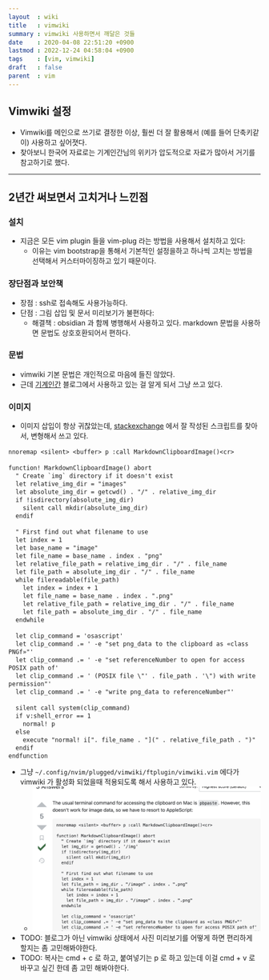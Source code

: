 ```yaml
---
layout  : wiki
title   : vimwiki
summary : vimwiki 사용하면서 깨달은 것들
date    : 2020-04-08 22:51:20 +0900
lastmod : 2022-12-24 04:58:04 +0900
tags    : [vim, vimwiki]
draft   : false
parent  : vim
---
```

## Vimwiki 설정
-  Vimwiki를 메인으로 쓰기로 결정한 이상, 훨씬 더 잘 활용해서 (예를 들어 단축키같이) 사용하고 싶어졋다.
- 찾아보니 한국어 자료로는 기계인간님의 위키가 압도적으로 자료가 많아서 거기를 참고하기로 했다.

---
## 2년간 써보면서 고치거나 느낀점
### 설치
- 지금은 모든 vim plugin 들을 vim-plug 라는 방법을 사용해서 설치하고 있다:
  - 이유는 vim bootstrap을 통해서 기본적인 설정을하고 하나씩 고치는 방법을 선택해서 커스터마이징하고 있기 때문이다.

### 장단점과 보안책
- 장점 : ssh로 접속해도 사용가능하다.
- 단점 : 그림 삽입 및 문서 미리보기가 불편하다:
  - 해결책 : obsidian 과 함께 병행해서 사용하고 있다. markdown 문법을 사용하면 문법도 상호호환되어서 편하다.

### 문법
- vimwiki 기본 문법은 개인적으로 마음에 들진 않았다.
- 근데 [기계인간](https://johngrib.github.io/wiki/vimwiki/#%EC%8B%A0%ED%83%9D%EC%8A%A4-%ED%8C%8C%EC%9D%BC-%EC%9E%AC%EC%9E%91%EC%84%B1%ED%95%98%EA%B8%B0) 블로그에서 사용하고 있는 걸 알게 되서 그냥 쓰고 있다.

### 이미지
- 이미지 삽입이 항상 귀찮았는데, [stackexchange](https://vi.stackexchange.com/questions/14114/paste-link-to-image-in-clipboard-when-editing-markdown) 에서 잘 작성된 스크립트를 찾아서, 변형해서 쓰고 있다.

```vim
nnoremap <silent> <buffer> p :call MarkdownClipboardImage()<cr>

function! MarkdownClipboardImage() abort
  " Create `img` directory if it doesn't exist
  let relative_img_dir = "images"
  let absolute_img_dir = getcwd() . "/" . relative_img_dir
  if !isdirectory(absolute_img_dir)
    silent call mkdir(absolute_img_dir)
  endif

  " First find out what filename to use
  let index = 1
  let base_name = "image"
  let file_name = base_name . index . "png"
  let relative_file_path = relative_img_dir . "/" . file_name
  let file_path = absolute_img_dir . "/" . file_name
  while filereadable(file_path)
    let index = index + 1
    let file_name = base_name . index . ".png"
    let relative_file_path = relative_img_dir . "/" . file_name
    let file_path = absolute_img_dir . "/" . file_name
  endwhile

  let clip_command = 'osascript'
  let clip_command .= ' -e "set png_data to the clipboard as «class PNGf»"'
  let clip_command .= ' -e "set referenceNumber to open for access POSIX path of'
  let clip_command .= ' (POSIX file \"' . file_path . '\") with write permission"'
  let clip_command .= ' -e "write png_data to referenceNumber"'

  silent call system(clip_command)
  if v:shell_error == 1
    normal! p
  else
    execute "normal! i[". file_name . "](" . relative_file_path . ")"
  endif
endfunction
```

- 그냥 `~/.config/nvim/plugged/vimwiki/ftplugin/vimwiki.vim` 에다가 vimwiki 가 활성화 되었을때 적용되도록 해서 사용하고 있다.
  - ![image2.png](/images/image2.png)
- TODO: 블로그가 아닌 vimwiki 상태에서 사진 미리보기를 어떻게 하면 편리하게 할지는 좀 고민해봐야한다.
- TODO: 복사는 cmd + c 로 하고, 붙여넣기는 p 로 하고 있는데 이걸 cmd + v 로 바꾸고 싶긴 한데 좀 고민 해봐야한다.
